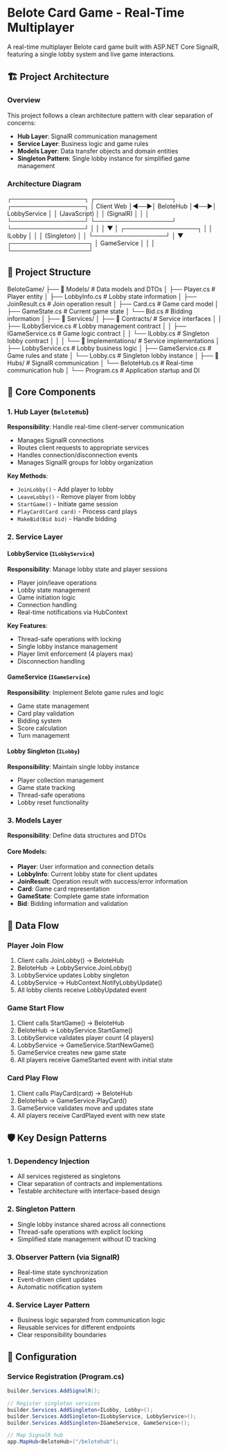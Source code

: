 # Belote Card Game - Real-Time Multiplayer

A real-time multiplayer Belote card game built with ASP.NET Core SignalR, featuring a single lobby system and live game interactions.

## 🏗️ Project Architecture

### Overview
This project follows a clean architecture pattern with clear separation of concerns:
- **Hub Layer**: SignalR communication management
- **Service Layer**: Business logic and game rules
- **Models Layer**: Data transfer objects and domain entities
- **Singleton Pattern**: Single lobby instance for simplified game management

### Architecture Diagram

┌─────────────────┐ ┌──────────────────┐ ┌─────────────────┐ │ Client Web │◄──►│ BeloteHub │◄──►│ LobbyService │ │ (JavaScript) │ │ (SignalR) │ │ │ └─────────────────┘ └──────────────────┘ └─────────────────┘ │ │ │ ▼ │ ┌─────────────────┐ │ │ ILobby │ │ │ (Singleton) │ │ └─────────────────┘ │ ▼ ┌──────────────────┐ │ GameService │ │ │ └──────────────────┘

## 📁 Project Structure
BeloteGame/ 
├── 📁 Models/ # Data models and DTOs 
│ ├── Player.cs # Player entity 
│ ├── LobbyInfo.cs # Lobby state information 
│ ├── JoinResult.cs # Join operation result 
│ ├── Card.cs # Game card model 
│ ├── GameState.cs # Current game state 
│ └── Bid.cs # Bidding information 
│ ├── 📁 Services/ 
│ ├── 📁 Contracts/ # Service interfaces 
│ │ ├── ILobbyService.cs # Lobby management contract 
│ │ ├── IGameService.cs # Game logic contract 
│ │ └── ILobby.cs # Singleton lobby contract 
│ │ │ └── 📁 Implementations/ # Service implementations 
│ ├── LobbyService.cs # Lobby business logic 
│ ├── GameService.cs # Game rules and state 
│ └── Lobby.cs # Singleton lobby instance 
│ ├── 📁 Hubs/ # SignalR communication 
│ └── BeloteHub.cs # Real-time communication hub 
│ └── Program.cs # Application startup and DI


## 🎯 Core Components

### 1. Hub Layer (`BeloteHub`)
**Responsibility**: Handle real-time client-server communication
- Manages SignalR connections
- Routes client requests to appropriate services
- Handles connection/disconnection events
- Manages SignalR groups for lobby organization

**Key Methods**:
- `JoinLobby()` - Add player to lobby
- `LeaveLobby()` - Remove player from lobby
- `StartGame()` - Initiate game session
- `PlayCard(Card card)` - Process card plays
- `MakeBid(Bid bid)` - Handle bidding

### 2. Service Layer

#### LobbyService (`ILobbyService`)
**Responsibility**: Manage lobby state and player sessions
- Player join/leave operations
- Lobby state management
- Game initiation logic
- Connection handling
- Real-time notifications via HubContext

**Key Features**:
- Thread-safe operations with locking
- Single lobby instance management
- Player limit enforcement (4 players max)
- Disconnection handling

#### GameService (`IGameService`)
**Responsibility**: Implement Belote game rules and logic
- Game state management
- Card play validation
- Bidding system
- Score calculation
- Turn management

#### Lobby Singleton (`ILobby`)
**Responsibility**: Maintain single lobby instance
- Player collection management
- Game state tracking
- Thread-safe operations
- Lobby reset functionality

### 3. Models Layer
**Responsibility**: Define data structures and DTOs

#### Core Models:
- **Player**: User information and connection details
- **LobbyInfo**: Current lobby state for client updates
- **JoinResult**: Operation result with success/error information
- **Card**: Game card representation
- **GameState**: Complete game state information
- **Bid**: Bidding information and validation

## 🔄 Data Flow

### Player Join Flow
1. Client calls JoinLobby() → BeloteHub
2. BeloteHub → LobbyService.JoinLobby()
3. LobbyService updates Lobby singleton
4. LobbyService → HubContext.NotifyLobbyUpdate()
5. All lobby clients receive LobbyUpdated event

### Game Start Flow
1. Client calls StartGame() → BeloteHub
2. BeloteHub → LobbyService.StartGame()
3. LobbyService validates player count (4 players)
4. LobbyService → GameService.StartNewGame()
5. GameService creates new game state
6. All players receive GameStarted event with initial state

### Card Play Flow
1. Client calls PlayCard(card) → BeloteHub
2. BeloteHub → GameService.PlayCard()
3. GameService validates move and updates state
4. All players receive CardPlayed event with new state

## 🛡️ Key Design Patterns

### 1. Dependency Injection
- All services registered as singletons
- Clear separation of contracts and implementations
- Testable architecture with interface-based design

### 2. Singleton Pattern
- Single lobby instance shared across all connections
- Thread-safe operations with explicit locking
- Simplified state management without ID tracking

### 3. Observer Pattern (via SignalR)
- Real-time state synchronization
- Event-driven client updates
- Automatic notification system

### 4. Service Layer Pattern
- Business logic separated from communication logic
- Reusable services for different endpoints
- Clear responsibility boundaries

## 🔧 Configuration

### Service Registration (Program.cs)
```csharp
builder.Services.AddSignalR();

// Register singleton services
builder.Services.AddSingleton<ILobby, Lobby>();
builder.Services.AddSingleton<ILobbyService, LobbyService>();
builder.Services.AddSingleton<IGameService, GameService>();

// Map SignalR hub
app.MapHub<BeloteHub>("/belotehub");

